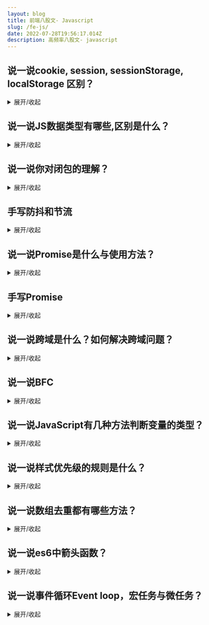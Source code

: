 ```yaml
---
layout: blog
title: 前端八股文- Javascript
slug: /fe-js/
date: 2022-07-28T19:56:17.014Z
description: 高频率八股文- javascript
---
```

## 说一说cookie, session, sessionStorage, localStorage 区别？

<details><summary>展开/收起</summary>

**得分点：**数据存储位置、生命周期、存储大小、写入方式、数据共享、发送请求时是否携带、应用场景

1. cookie, sessionStorage, localStorage都是浏览器存储 , session 是服务器储存
2. cookie由服务器写入， sessionStorage以及localStorage都是由前端写入 
3. cookie的生命周期由服务器端写入时就设置好的，localStorage是写入就一直存在，除非手动清除，sessionStorage是由页面关闭时自动清除 
4. cookie存储空间大小约4kb， sessionStorage及localStorage空间比较大，大约5M 
5. 三者的数据共享都遵循同源原则，sessionStorage还限制必须是同一个页面 
6. 前端给后端发送请求时，自动携带cookie, sessionStorage 及 localStorage都不携带 
7. cookie一般存储登录验证信息或者token，localStorage常用于存储不易变动的数据，减轻服务器压力，sessionStorage可以用来监测用户是否是刷新进入页面，如音乐播放器恢复进度条功能

</details>

## 说一说JS数据类型有哪些,区别是什么？

<details><summary>展开/收起</summary>

得分点
Number、String、Boolean、BigInt、Symbol、Null、Undefined、Object、8种

标准回答
JS数据类型分为两类：一类是基本数据类型，也叫简单数据类型，包含7种类型，分别是Number 、String、Boolean、BigInt、Symbol、Null、Undefined。另一类是引用数据类型也叫复杂数据类型，通常用Object代表，普通对象，数组，正则，日期，Math数学函数都属于Object。

数据分成两大类的本质区别：基本数据类型和引用数据类型它们在内存中的存储方式不同。
基本数据类型是直接存储在栈中的简单数据段，占据空间小，属于被频繁使用的数据。
引用数据类型是存储在堆内存中，占据空间大。引用数据类型在栈中存储了指针，该指针指向堆中该实体的起始地址，当解释器寻找引用值时，会检索其在栈中的地址，取得地址后从堆中获得实体。

</details>

## 说一说你对闭包的理解？

<details><summary>展开/收起</summary>

得分点 
变量背包、作用域链、局部变量不销毁、函数体外访问函数的内部变量、内存泄漏、内存溢出、形成块级作用域、柯里化、构造函数中定义特权方法

标准回答 
闭包是指有权访问另一个函数作用域中变量的函数，创建方法是创建一个嵌套函数，然后内部函数可以访问到外部函数中的变量。闭包原理：作用域链，当前作用域可以访问到上级作用域的变量。

解决的问题：能够使函数作用域中变量在函数执行结束后不被销毁，同时函数外部可以访问函数内部的局部变量。

问题：垃圾回收器不会将闭包中变量销毁，会造成内存泄露，内存泄漏过多会造成内存溢出。

加分回答 
闭包的应用，能够模仿块级作用域，能够实现柯里化，在构造函数中定义特权方法、防抖节流。

</details>



## 手写防抖和节流

<details><summary>展开/收起</summary>



</details>



## 说一说Promise是什么与使用方法？

<details><summary>展开/收起</summary>

得分点 pendding、rejected、resolved、微任务、then、catch、Promise.resolve()、Promise.reject()、Promise.all() Promise.any()、Promise.race() 

标准回答 Promise的作用：Promise是异步微任务，解决了异步多层嵌套回调的问题，让代码的可读性更高，更容易维护 Promise使用：Promise是ES6提供的一个构造函数，可以使用Promise构造函数new一个实例，Promise构造函数接收一个函数作为参数，这个函数有两个参数，分别是两个函数 \`resolve\`和\`reject\`，\`resolve\`将Promise的状态由等待变为成功，将异步操作的结果作为参数传递过去；\`reject\`则将状态由等待转变为失败，在异步操作失败时调用，将异步操作报出的错误作为参数传递过去。实例创建完成后，可以使用\`then\`方法分别指定成功或失败的回调函数，也可以使用catch捕获失败，then和catch最终返回的也是一个Promise，所以可以链式调用。 

Promise的特点： 1. 对象的状态不受外界影响（Promise对象代表一个异步操作，有三种状态）。 - pending（执行中） - Resolved（成功，又称Fulfilled） - rejected（拒绝） 其中pending为初始状态，fulfilled和rejected为结束状态（结束状态表示promise的生命周期已结束）。 2. 一旦状态改变，就不会再变，任何时候都可以得到这个结果。 Promise对象的状态改变，只有两种可能（状态凝固了，就不会再变了，会一直保持这个结果）： - 从Pending变为Resolved - 从Pending变为Rejected 3. resolve 方法的参数是then中回调函数的参数，reject 方法中的参数是catch中的参数 4. then 方法和 catch方法 只要不报错，返回的都是一个fullfilled状态的promise 

加分回答 Promise的其他方法： Promise.resolve() :返回的Promise对象状态为fulfilled，并且将该value传递给对应的then方法。 Promise.reject()：返回一个状态为失败的Promise对象，并将给定的失败信息传递给对应的处理方法。 Promise.all()：返回一个新的promise对象，该promise对象在参数对象里所有的promise对象都成功的时候才会触发成功，一旦有任何一个iterable里面的promise对象失败则立即触发该promise对象的失败。 Promise.any()：接收一个Promise对象的集合，当其中的一个 promise 成功，就返回那个成功的promise的值。 Promise.race()：当参数里的任意一个子promise被成功或失败后，父promise马上也会用子promise的成功返回值或失败详情作为参数调用父promise绑定的相应句柄，并返回该promise对象。

</details>



## 手写Promise

<details><summary>展开/收起</summary>



</details>



## 说一说跨域是什么？如何解决跨域问题？

<details><summary>展开/收起</summary>

得分点\
同源限制、协议、域名、端口、CORS、node中间件、JSONP、postmessage\
\
\
标准回答\
跨域：当前页面中的某个接口请求的地址和当前页面的地址如果协议、域名、端口其中有一项不同，就说该接口跨域了。\
跨域限制的原因：浏览器为了保证网页的安全，出的同源协议策略。

跨域报错信息：

![](https://uploadfiles.nowcoder.com/images/20220226/4107856_1645863343481/0BF44F815EA97361C3608F016702DF18)

跨域解决方案\
cors：目前最常用的一种解决办法，通过设置后端允许跨域实现。\
res.setHeader('Access-Control-Allow-Origin', '*');\
res.setHeader("Access-Control-Allow-Methods", "GET, PUT, OPTIONS, POST");\
\
node中间件、nginx反向代理：跨域限制的时候浏览器不能跨域访问服务器，node中间件和nginx反向代理，都是让请求发给代理服务器，静态页面面和代理服务器是同源的，然后代理服务器再向后端服务器发请求，服务器和服务器之间不存在同源限制。\
\
JSONP：利用的原理是script标签可以跨域请求资源，将回调函数作为参数拼接在url中。后端收到请求，调用该回调函数，并将数据作为参数返回去，注意设置响应头返回文档类型，应该设置成javascript。\
\
postmessage：H5新增API，通过发送和接收API实现跨域通信。\
\
\
加分回答\
跨域场景：前后端分离式开发、调用第三方接口

</details>



## 说一说BFC

<details><summary>展开/收起</summary>

BFC 全称为 block formatting context，中文为“块级格式化上下文”。它是一个只有块级盒子参与的独立块级渲染区域，它规定了内部的块级盒子如何布局，且与区域外部无关。

**BFC 有什么用**

* 修复浮动元素造成的高度塌陷问题。
* 避免非期望的外边距折叠。
* 实现灵活健壮的自适应布局。

**触发 BFC 的常见条件**

* <html> 根元素。
* float 的值不为 none。
* position 的值不为 relative 或 static。
* overflow 的值不为 visible 或 clip（除了根元素）。
* display 的值为 table-cell，table-caption，或 inline-block 中的任意一个。
* display 的值为 flow-root，或 display 值为 flow-root list-item。
* flex items，即 display 的值为 flex 或 inline-flex 的元素的直接子元素（该子元素 display 不为 flex，grid，或 table）。
* grid items，即 display 的值为 grid 或 inline-grid 的元素的直接子元素（该子元素 display 不为 flex, grid，或 table）。
* contain 的值为 layout, content, paint，或 strict 中的任意一个。
* column-span 设置为 all 的元素。

**提示**：`display: flow-root`，`contain: layout` 等是无副作用的，可在不影响已有布局的情况下触发 BFC。

</details>



## 说一说JavaScript有几种方法判断变量的类型？

<details><summary>展开/收起</summary>

得分点 typeof、instanceof、Object.prototype.toString.call()（对象原型链判断方法）、 constructor (用于引用数据类型) 

标准回答 JavaScript有4种方法判断变量的类型，分别是typeof、instanceof、Object.prototype.toString.call()（对象原型链判断方法）、 constructor (用于引用数据类型) typeof：常用于判断基本数据类型，对于引用数据类型除了function返回’function‘，其余全部返回’object'。 instanceof：主要用于区分引用数据类型，检测方法是检测的类型在当前实例的原型链上，用其检测出来的结果都是true，不太适合用于简单数据类型的检测，检测过程繁琐且对于简单数据类型中的undefined, null, symbol检测不出来。 constructor：用于检测引用数据类型，检测方法是获取实例的构造函数判断和某个类是否相同，如果相同就说明该数据是符合那个数据类型的，这种方法不会把原型链上的其他类也加入进来，避免了原型链的干扰。 Object.prototype.toString.call()：适用于所有类型的判断检测，检测方法是Object.prototype.toString.call(数据) 返回的是该数据类型的字符串。 这四种判断数据类型的方法中，各种数据类型都能检测且检测精准的就是Object.prototype.toString.call()这种方法。 

加分回答 instanceof的实现原理：验证当前类的原型prototype是否会出现在实例的原型链\_\_proto\_\_上，只要在它的原型链上，则结果都为true。因此，\`instanceof\` 在查找的过程中会遍历左边变量的原型链，直到找到右边变量的 \`prototype\`，找到返回true，未找到返回false。Object.prototype.toString.call()原理：Object.prototype.toString 表示一个返回对象类型的字符串，call()方法可以改变this的指向，那么把Object.prototype.toString()方法指向不同的数据类型上面，返回不同的结果

</details>



## 说一说样式优先级的规则是什么？

<details><summary>展开/收起</summary>

得分点 \`!important\`、行内样式、嵌入样式、外链样式、id选择器、类选择器、标签选择器、复合选择器、通配符、继承样式 

标准回答 CSS样式的优先级应该分成四大类 -第一类\`!important\`，无论引入方式是什么，选择器是什么，它的优先级都是最高的。 -第二类引入方式，行内样式的优先级要高于嵌入和外链，嵌入和外链如果使用的选择器相同就看他们在页面中插入的顺序，在后面插入的会覆盖前面的。 -第三类选择器，选择器优先级：id选择器>（类选择器 | 伪类选择器 | 属性选择器 ）> （后代选择器 | 伪元素选择器 ）> （子选择器 | 相邻选择器） > 通配符选择器 。 -第四类继承样式，是所有样式中优先级比较低的。 -第五类浏览器默认样式优先级最低。 加分回答 使用!important要谨慎 - 一定要优先考虑使用样式规则的优先级来解决问题而不是 \`!important\` - 只有在需要覆盖全站或外部 CSS 的特定页面中使用 \`!important\` - 永远不要在你的插件中使用 \`!important\` - 永远不要在全站范围的 CSS 代码中使用 \`!important\` 优先级的比较指的是相同的样式属性，不同样式属性优先级比较失效，比如：在设置\`max-width\`时注意，已经给元素的\`max-width\`设置了\`!important\`但是还不生效，很有可能就是被width覆盖了 举例：\`div\`最终的宽度还是\`200px\` div { max-width: 400px !important; height: 200px;background-color: tomato; width: 200px; }

</details>



## 说一说数组去重都有哪些方法？

<details><summary>展开/收起</summary>

得分点 对象属性、new Set() 、indexOf、hasOwnProperty、reduce+includes、filter 

标准回答 第一种方法：利用对象属性key排除重复项：遍历数组，每次判断对象中是否存在该属性，不存在就存储在新数组中，并且把数组元素作为key，设置一个值，存储在对象中，最后返回新数组。这个方法的优点是效率较高，缺点是占用了较多空间，使用的额外空间有一个查询对象和一个新的数组 第二种方法：利用Set类型数据无重复项：new 一个 Set，参数为需要去重的数组，Set 会自动删除重复的元素，再将 Set 转为数组返回。这个方法的优点是效率更高，代码简单，思路清晰，缺点是可能会有兼容性问题 第三种方法：filter+indexof 去重：这个方法和第一种方法类似，利用 Array 自带的 filter 方法，返回 arr.indexOf(num) 等于 index 的num。原理就是 indexOf 会返回最先找到的数字的索引，假设数组是 \[1, 1]，在对第二个1使用 indexOf 方法时，返回的是第一个1的索引0。这个方法的优点是可以在去重的时候插入对元素的操作，可拓展性强。 第四种方法：这个方法比较巧妙，从头遍历数组，如果元素在前面出现过，则将当前元素挪到最后面，继续遍历，直到遍历完所有元素，之后将那些被挪到后面的元素抛弃。这个方法因为是直接操作数组，占用内存较少。 第五种方法：reduce +includes去重：这个方法就是利用reduce遍历和传入一个空数组作为去重后的新数组，然后内部判断新数组中是否存在当前遍历的元素，不存在就插入到新数组中。这种方法时间消耗多，内存空间也有额外占用。 方法还有很多，常用的、了解的这些就可以 加分回答 以上五个方法中，在数据低于10000条的时候没有明显的差别，高于10000条，第一种和第二种的时间消耗最少，后面三种时间消耗依次增加，由于第一种内存空间消耗比较多，且现在很多项目不再考虑低版本浏览器的兼容性问题，所以建议使用第二种去重方法，简洁方便。

</details>



## 说一说es6中箭头函数？

<details><summary>展开/收起</summary>

得分点 没有this、this是从外部获取、不能使用new、没有arguments、没有原型和super

标准回答 箭头函数相当于匿名函数，简化了函数定义。箭头函数有两种写法，当函数体是单条语句的时候可以省略{}和return。另一种是包含多条语句，不可以省略{}和return。 箭头函数最大的特点就是没有this，所以this是从外部获取，就是继承外部的执行上下文中的this，由于没有this关键字所以箭头函数也不能作为构造函数， 同时通过 \`call()\` 或 \`apply()\` 方法调用一个函数时，只能传递参数（不能绑定this），第一个参数会被忽略。箭头函数也没有原型和super。不能使用yield关键字，因此箭头函数不能用作 Generator 函数。不能返回直接对象字面量。 加分回答 箭头函数的不适用场景： -定义对象上的方法 当调用\` dog.jumps\` 时，\`lives\` 并没有递减。因为 \`this\` 没有绑定值，而继承父级作用域。 var dog = { lives: 20, jumps: () => { this.lives--; } } -不适合做事件处理程序 此时触发点击事件，this不是button，无法进行class切换 var button = document.querySelector('button'); button.addEventListener('click', () => { this.classList.toggle('on'); }); 箭头函数函数适用场景： -简单的函数表达式，内部没有this引用，没有递归、事件绑定、解绑定，适用于map、filter等方法中，写法简洁 var arr = \[1,2,3]; var newArr = arr.map((num)=>num*num) -内层函数表达式，需要调用this，且this应与外层函数一致时 let group = { title: "Our Group", students: \["John", "Pete", "Alice"], showList() { this.students.forEach( student => alert(this.title + ': ' + student) ); } }; group.showList();

</details>



## 说一说事件循环Event loop，宏任务与微任务？

<details><summary>展开/收起</summary>

js是单线程的，主线程在执行时会不断循环往复的从同步队列中读取任务，执行任务，当同步队列执行完毕后再从异步队列中依次执行。宏任务与微任务都属于异步任务，再执行上微任务的优先级高于宏任务，因此每一次都会先执行完微任务在执行宏任务。宏任务有定时器，Dom事件，ajax事件，微任务有：promise的回调、MutationObserver 的回调 ,process.nextTick

</details>